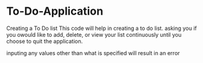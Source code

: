 # To-Do-Application
Creating a To Do list
This code will help in creating a to do list. asking you if you owould like to add, delete, or view your list continuously until you choose to quit the application.

inputing any values other than what is specified will result in an error
